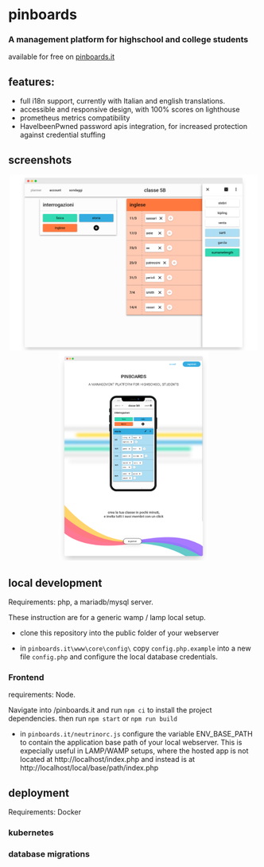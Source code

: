 # pinboards
### A management platform for highschool and college students 

available for free on [pinboards.it](https://pinboards.it)

## features:


- full i18n support, currently with Italian and english translations.
- accessible and responsive design, with 100% scores on lighthouse
- prometheus metrics compatibility
- HaveIbeenPwned password apis integration, for increased protection against credential stuffing

## screenshots
<p align="center">
<img src="./pinboards.it/src/pages/index/assets/screen_m1.png" width="500px" height="auto" />
<img src="./pinboards.it/src/pages/index/assets/screen_m2.png" width="300px" height="auto" />
</p>

## local development

Requirements: php, a mariadb/mysql server. 

These instruction are for a generic wamp / lamp local setup.

- clone this repository into the public folder of your webserver

- in  `pinboards.it\www\core\config\` copy `config.php.example` into a new file `config.php` and configure
  the local database credentials.

### Frontend

requirements: Node.

Navigate into /pinboards.it and run `npm ci` to install the project dependencies. then run `npm start` or `npm run build`


  
- in `pinboards.it/neutrinorc.js` configure the variable ENV_BASE_PATH to contain the application base path of your local webserver.
  This is expecially useful in LAMP/WAMP setups, where the hosted app is not located at http://localhost/index.php and instead is at
  http://localhost/local/base/path/index.php

## deployment

Requirements: Docker

### kubernetes

### database migrations
